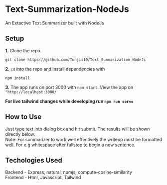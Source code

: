 # Text-Summarization-NodeJs

An Extactive Text Summarizer built with NodeJs

## Setup

**1.** Clone the repo.

```
git clone https://github.com/Tunjii10/Text-Summarization-NodeJs
```

**2.** `cd` into the repo and install dependencies with

```
npm install
```

**3.** The app runs on port 3000 with `npm start`. View the app on `"http://localhost:3000/`

**For live tailwind changes while developing run `npm run serve`**

## How to Use

Just type text into dialog box and hit submit. The results will be shown directly below.<br/>
Note: For summarizer to work well effectively the writeup must be formatted well. For e.g whitespace after fullstop to begin a new sentence.

## Techologies Used

Backend - Express, natural, numjs, compute-cosine-similarity<br/>
Frontend - Html, Javascript, Tailwind

